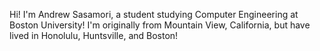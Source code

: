 Hi! I'm Andrew Sasamori, a student studying Computer Engineering at Boston University! I'm originally from Mountain View, California, but have lived in Honolulu, Huntsville, and Boston!

<!--[![spotify-github-profile](https://spotify-github-profile.kittinanx.com/api/view?uid=carddealer3000&cover_image=true&theme=compact&show_offline=false&background_color=121212&interchange=true&profanity=false)](https://spotify-github-profile.kittinanx.com/api/view?uid=carddealer3000&redirect=true)
-->



<!--
**ASasamori/ASasamori** is a ✨ _special_ ✨ repository because its `README.md` (this file) appears on your GitHub profile.

Here are some ideas to get you started:

- 🔭 I’m currently working on ...
- 🌱 I’m currently learning ...
- 👯 I’m looking to collaborate on ...
- 🤔 I’m looking for help with ...
- 💬 Ask me about ...
- 📫 How to reach me: ...
- 😄 Pronouns: ...
- ⚡ Fun fact: ...
-->
